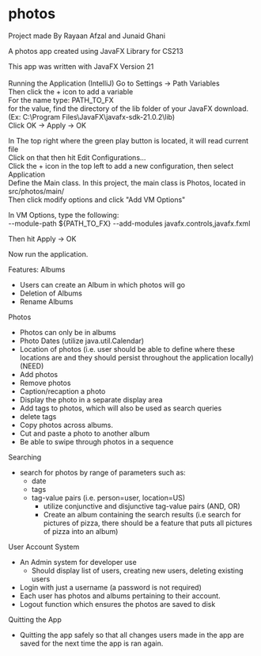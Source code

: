 # photos
Project made By Rayaan Afzal and Junaid Ghani

A photos app created using JavaFX Library for CS213

This app was written with JavaFX Version 21 <br> <br>
Running the Application (IntelliJ)
Go to Settings -> Path Variables <br>
Then click the + icon to add a variable <br>
For the name type: PATH_TO_FX <br>
for the value, find the directory of the lib folder of your JavaFX download. (Ex: C:\Program Files\JavaFX\javafx-sdk-21.0.2\lib) <br>
Click OK -> Apply -> OK <br>

In The top right where the green play button is located, it will read current file <br>
Click on that then hit Edit Configurations... <br>
Click the + icon in the top left to add a new configuration, then select Application <br>
Define the Main class. In this project, the main class is Photos, located in src/photos/main/ <br>
Then click modify options and click "Add VM Options" <br>

In VM Options, type the following: <br>
--module-path ${PATH_TO_FX} --add-modules javafx.controls,javafx.fxml <br>

Then hit Apply -> OK <br>

Now run the application. <br>
 

Features:
Albums
- Users can create an Album in which photos will go
- Deletion of Albums
- Rename Albums

Photos
- Photos can only be in albums
- Photo Dates (utilize java.util.Calendar)
- Location of photos (i.e. user should be able to define where these locations are and they should persist throughout the application locally)(NEED)
- Add photos
- Remove photos
- Caption/recaption a photo
- Display the photo in a separate display area
- Add tags to photos, which will also be used as search queries
- delete tags
- Copy photos across albums.
- Cut and paste a photo to another album
- Be able to swipe through photos in a sequence

Searching
- search for photos by range of parameters such as:
  - date
  - tags
  - tag-value pairs (i.e. person=user, location=US)
    - utilize conjunctive and disjunctive tag-value pairs (AND, OR)
    - Create an album containing the search results (i.e search for pictures of pizza, there should be a feature that puts all pictures of pizza into an album)

User Account System
- An Admin system for developer use
  - Should display list of users, creating new users, deleting existing users
- Login with just a username (a password is not required)
- Each user has photos and albums pertaining to their account.
- Logout function which ensures the photos are saved to disk

Quitting the App
- Quitting the app safely so that all changes users made in the app are saved for the next time the app is ran again.
